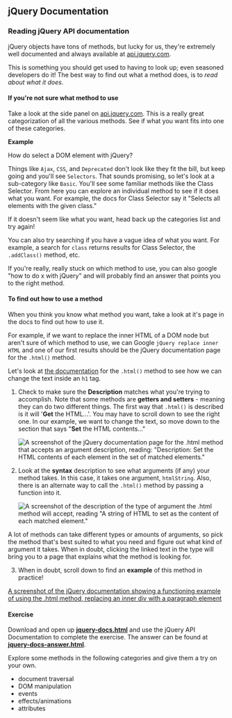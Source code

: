 ## jQuery Documentation

### Reading jQuery API documentation

jQuery objects have tons of methods, but lucky for us, they're extremely well documented and always available at [api.jquery.com](http://api.jquery.com).

This is something you should get used to having to look up; even seasoned developers do it! The best way to find out what a method does, is to _read about what it does_. 

#### If you're not sure what method to use

Take a look at the side panel on [api.jquery.com](http://api.jquery.com). This is a really great categorization of all the various methods.  See if what you want fits into one of these categories.

**Example**

How do select a DOM element with jQuery?

Things like `Ajax`, `CSS`, and `Deprecated` don't look like they fit the bill, but keep going and you'll see `Selectors`.  That sounds promising, so let's look at a sub-category like `Basic`. You'll see some familiar methods like the Class Selector. From here you can explore an individual method to see if it does what you want. For example, the docs for Class Selector say it "Selects all elements with the given class." 

If it doesn't seem like what you want, head back up the categories list and try again!

You can also try searching if you have a vague idea of what you want. For example, a search for `class` returns results for Class Selector, the `.addClass()` method, etc.

If you're really, really stuck on which method to use, you can also google "how to do x with jQuery" and will probably find an answer that points you to the right method.

#### To find out how to use a method

When you think you know what method you want, take a look at it's page in the docs to find out how to use it.

For example, if we want to replace the inner HTML of a DOM node but aren't sure of which method to use, we can Google `jQuery replace inner HTML` and one of our first results should be the jQuery documentation page for the `.html()` method. 

Let's look at [the documentation](https://api.jquery.com/html/) for the `.html()` method to see how we can change the text inside an `h1` tag.

1. Check to make sure the **Description** matches what you're trying to accomplish. Note that some methods are **getters and setters** - meaning they can do two different things. The first way that `.html()` is described is it will '**Get** the HTML...'. You may have to scroll down to see the right one. In our example, we want to change the text, so move down to the section that says "**Set** the HTML contents..." 

	![A screenshot of the jQuery documentation page for the .html method that accepts an argument description, reading: "Description: Set the HTML contents of each element in the set of matched elements."](https://i.cloudup.com/VWmTxZ1eOT-1200x1200.png)

2. Look at the **syntax** description to see what arguments (if any) your method takes.
In this case, it takes one argument, `htmlString`. Also, there is an alternate way to call the `.html()` method by passing a function into it.

	![A screenshot of the description of the type of argument the .html method will accept, reading "A string of HTML to set as the content of each matched element."](https://i.cloudup.com/HfrGuwa5ME-3000x3000.png)


A lot of methods can take different types or amounts of arguments, so pick the method that's best suited to what you need and figure out what kind of argument it takes. When in doubt, clicking the linked text in the type will bring you to a page that explains what the method is looking for. 

3. When in doubt, scroll down to find an **example** of this method in practice!

[A screenshot of the jQuery documentation showing a functioning example of using the .html method, replacing an inner div with a paragraph element](https://hychalknotes.s3.amazonaws.com/htmlmethodexample.png)

#### Exercise 

Download and open up [**jquery-docs.html**](https://hychalknotes.s3.amazonaws.com/jquery-docs.html) and use the jQuery API Documentation to complete the exercise. The answer can be found at [**jquery-docs-answer.html**](https://hychalknotes.s3.amazonaws.com/jquery-docs-answer.html).

Explore some methods in the following categories and give them a try on your own.

- document traversal
- DOM manipulation
- events
- effects/animations
- attributes
